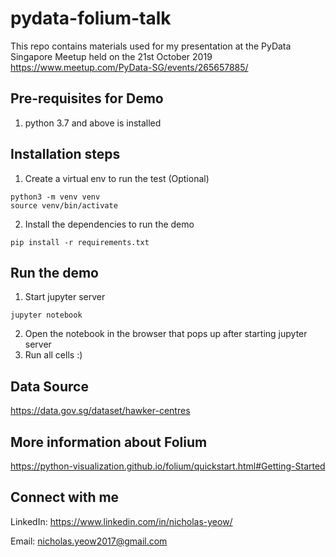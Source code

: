 # pydata-folium-talk

This repo contains materials used for my presentation at the PyData Singapore Meetup held on the 21st October 2019 https://www.meetup.com/PyData-SG/events/265657885/

## Pre-requisites for Demo

1. python 3.7 and above is installed

## Installation steps

1. Create a virtual env to run the test (Optional) 
```
python3 -m venv venv
source venv/bin/activate
```
2. Install the dependencies to run the demo 
```
pip install -r requirements.txt
```

## Run the demo

1. Start jupyter server 
```
jupyter notebook
```
2. Open the notebook in the browser that pops up after starting jupyter server
3. Run all cells :)

## Data Source

https://data.gov.sg/dataset/hawker-centres

## More information about Folium

https://python-visualization.github.io/folium/quickstart.html#Getting-Started


## Connect with me
LinkedIn: https://www.linkedin.com/in/nicholas-yeow/

Email: nicholas.yeow2017@gmail.com
